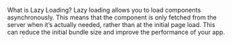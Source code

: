What is Lazy Loading?
Lazy loading allows you to load components asynchronously. This means that the component is only fetched from the server when it’s actually needed, rather than at the initial page load. This can reduce the initial bundle size and improve the performance of your app.
